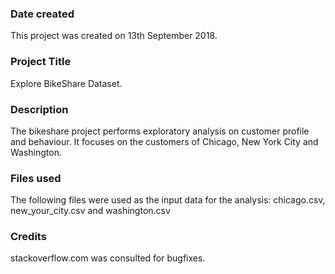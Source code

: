 ### Date created
This project was created on 13th September 2018.

### Project Title
Explore BikeShare Dataset.

### Description
The bikeshare project performs exploratory analysis on customer profile and behaviour.
It focuses on the customers of Chicago, New York City and Washington.  

### Files used
The following files were used as the input data for the analysis:
chicago.csv, new_your_city.csv and washington.csv

### Credits
stackoverflow.com was consulted for bugfixes.

